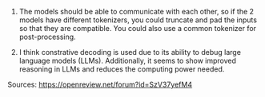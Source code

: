 1. The models should be able to communicate with each other, so if the 2 models have different tokenizers, you could truncate and pad the inputs so that they are compatible. You could also use a common tokenizer for post-processing.

2. I think constrative decoding is used due to its ability to debug large language models (LLMs). Additionally, it seems to show improved reasoning in LLMs and reduces the computing power needed.

Sources:
https://openreview.net/forum?id=SzV37yefM4
